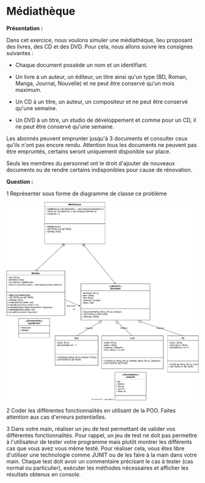 # Médiathèque
 
**Présentation :**

Dans cet exercice, nous voulons simuler une médiathèque, lieu proposant des livres, des CD et des DVD. Pour cela, nous allons suivre les consignes suivantes :

* Chaque document possède un nom et un identifiant.

* Un livre à un auteur, un éditeur, un titre ainsi qu'un type (BD, Roman, Manga, Journal, Nouvelle) et ne peut être conservé qu'un mois maximum.

* Un CD à un titre, un auteur, un compositeur et ne peut être conservé qu'une semaine.

* Un DVD à un titre, un studio de développement et comme pour un CD, il ne peut être conservé qu'une semaine.

Les abonnés peuvent emprunter jusqu'à 3 documents et consulter ceux qu'ils n'ont pas encore rendu. Attention tous les documents ne peuvent pas être empruntés, certains seront uniquement disponible sur place.

Seuls les membres du personnel ont le droit d'ajouter de nouveaux documents ou de rendre certains indisponibles pour cause de rénovation.

**Question :**

1 Représenter sous forme de diagramme de classe ce problème 

![diagramme de classe](assets/diagramme_de_classe.drawio.svg)

2 Coder les différentes fonctionnalités en utilisant de la POO. Faites attention aux cas d'erreurs potentielles.

3 Dans votre main, réaliser un jeu de test permettant de valider vos différentes fonctionnalités. Pour rappel, un jeu de test ne doit pas permettre à l'utilisateur de tester votre programme mais plutôt montrer les différents cas que vous avez vous même testé. Pour réaliser cela, vous êtes libre d'utiliser une technologie comme JUNIT ou de les faire à la main dans votre main. Chaque test doit avoir un commentaire précisant le cas à tester (cas normal ou particulier), exécuter les méthodes nécessaires et afficher les résultats obtenus en console.